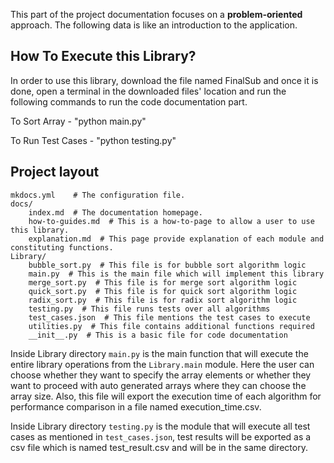 ﻿This part of the project documentation focuses on a
**problem-oriented** approach. The following data is
like an introduction to the application.

## How To Execute this Library?

In order to use this library, download the file named
FinalSub and once it is done, open a terminal in the
downloaded files' location and run the following commands
to run the code documentation part.

To Sort Array - "python main.py"

To Run Test Cases - "python testing.py"


## Project layout

    mkdocs.yml    # The configuration file.
    docs/
        index.md  # The documentation homepage.
        how-to-guides.md  # This is a how-to-page to allow a user to use this library.
        explanation.md  # This page provide explanation of each module and constituting functions.
    Library/
        bubble_sort.py  # This file is for bubble sort algorithm logic
        main.py  # This is the main file which will implement this library
        merge_sort.py  # This file is for merge sort algorithm logic
        quick_sort.py  # This file is for quick sort algorithm logic
        radix_sort.py  # This file is for radix sort algorithm logic
        testing.py  # This file runs tests over all algorithms
        test_cases.json  # This file mentions the test cases to execute
        utilities.py  # This file contains additional functions required
        __init__.py  # This is a basic file for code documentation


Inside Library directory `main.py` is the main 
function that will execute the entire library
operations from the `Library.main`
module. Here the user can choose whether they
want to specify the array elements or whether
they want to proceed with auto generated arrays
where they can choose the array size. Also, 
this file will export the execution time of
each algorithm for performance comparison in
a file named execution_time.csv.

Inside Library directory `testing.py` is the 
module that will execute all test cases as
mentioned in `test_cases.json`, test results
will be exported as a csv file which is named 
test_result.csv and will be in the same directory.